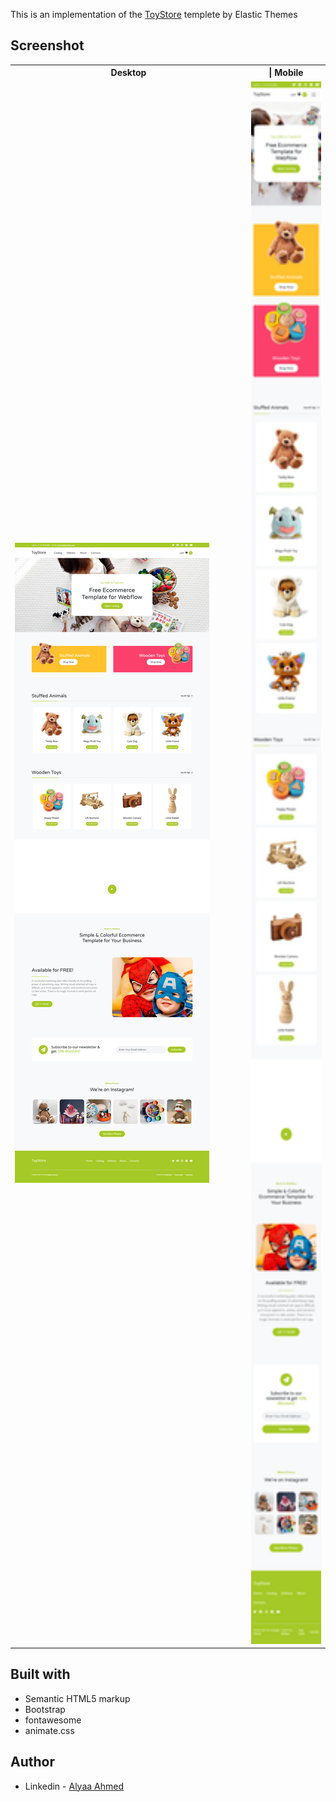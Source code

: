 This is an implementation of the [ToyStore](https://toystore-template.webflow.io/) templete by Elastic Themes

## Screenshot

<table>
 <tr>
    <th width="75%">Desktop</th>
    <th width="25%" >| Mobile</th>
  </tr>
  <tr>
    <td><img src="./screenshots/desktop.png"></td>
    <td><img src="./screenshots/mobile.png" height="2500px"></td>
  </tr>
</table>

<!-- ## Links

- Live Site URL: [Netlify](https://stratbootstrap-creativetemplate-alyaa.netlify.app/) -->

## Built with

- Semantic HTML5 markup
- Bootstrap
- fontawesome
- animate.css

## Author

- Linkedin - [Alyaa Ahmed](https://www.linkedin.com/in/alyaa-ahmed/)
